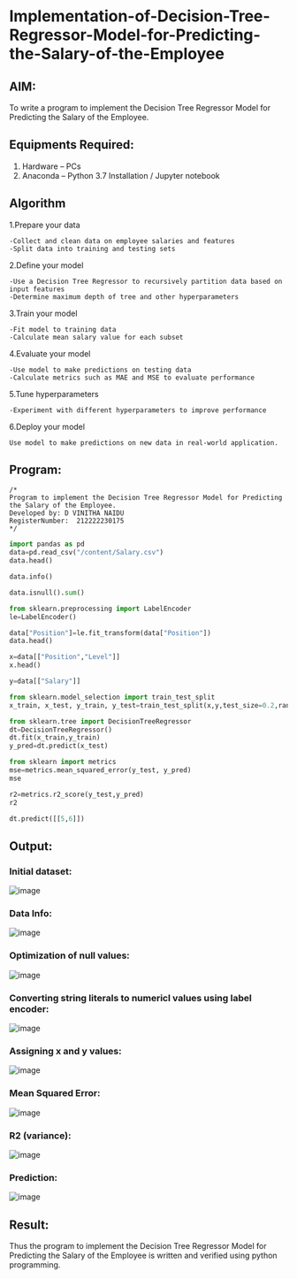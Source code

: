 # Implementation-of-Decision-Tree-Regressor-Model-for-Predicting-the-Salary-of-the-Employee

## AIM:
To write a program to implement the Decision Tree Regressor Model for Predicting the Salary of the Employee.

## Equipments Required:
1. Hardware – PCs
2. Anaconda – Python 3.7 Installation / Jupyter notebook

## Algorithm

1.Prepare your data

    -Collect and clean data on employee salaries and features
    -Split data into training and testing sets

2.Define your model

    -Use a Decision Tree Regressor to recursively partition data based on input features
    -Determine maximum depth of tree and other hyperparameters

3.Train your model

    -Fit model to training data
    -Calculate mean salary value for each subset

4.Evaluate your model

    -Use model to make predictions on testing data
    -Calculate metrics such as MAE and MSE to evaluate performance

5.Tune hyperparameters

    -Experiment with different hyperparameters to improve performance

6.Deploy your model

    Use model to make predictions on new data in real-world application.

## Program:
```
/*
Program to implement the Decision Tree Regressor Model for Predicting the Salary of the Employee.
Developed by: D VINITHA NAIDU
RegisterNumber:  212222230175
*/
```
```py
import pandas as pd
data=pd.read_csv("/content/Salary.csv")
data.head()

data.info()

data.isnull().sum()

from sklearn.preprocessing import LabelEncoder
le=LabelEncoder()

data["Position"]=le.fit_transform(data["Position"])
data.head()

x=data[["Position","Level"]]
x.head()

y=data[["Salary"]]

from sklearn.model_selection import train_test_split
x_train, x_test, y_train, y_test=train_test_split(x,y,test_size=0.2,random_state=2)

from sklearn.tree import DecisionTreeRegressor
dt=DecisionTreeRegressor()
dt.fit(x_train,y_train)
y_pred=dt.predict(x_test)

from sklearn import metrics
mse=metrics.mean_squared_error(y_test, y_pred)
mse

r2=metrics.r2_score(y_test,y_pred)
r2

dt.predict([[5,6]])
```

## Output:

### Initial dataset:
![image](https://github.com/MukeshVelmurugan/Implementation-of-Decision-Tree-Regressor-Model-for-Predicting-the-Salary-of-the-Employee/assets/118707363/8e9d8bd8-2e1c-4317-8ba7-2e3d8486a1ee)


### Data Info:
![image](https://github.com/MukeshVelmurugan/Implementation-of-Decision-Tree-Regressor-Model-for-Predicting-the-Salary-of-the-Employee/assets/118707363/b06bb6dd-2fee-4c07-b167-7d7107f71624)


### Optimization of null values:
![image](https://github.com/MukeshVelmurugan/Implementation-of-Decision-Tree-Regressor-Model-for-Predicting-the-Salary-of-the-Employee/assets/118707363/dc78293b-837d-4796-9175-578dbf7c0fae)


### Converting string literals to numericl values using label encoder:
![image](https://github.com/MukeshVelmurugan/Implementation-of-Decision-Tree-Regressor-Model-for-Predicting-the-Salary-of-the-Employee/assets/118707363/c7ba6e49-afbe-4437-a1d7-ad49e24eacaf)


### Assigning x and y values:
![image](https://github.com/MukeshVelmurugan/Implementation-of-Decision-Tree-Regressor-Model-for-Predicting-the-Salary-of-the-Employee/assets/118707363/31adfe81-abe0-425f-af35-aceab7db96be)


### Mean Squared Error:
![image](https://github.com/MukeshVelmurugan/Implementation-of-Decision-Tree-Regressor-Model-for-Predicting-the-Salary-of-the-Employee/assets/118707363/ee0628e7-59f1-48e2-906b-deb3287164b4)


### R2 (variance):
![image](https://github.com/MukeshVelmurugan/Implementation-of-Decision-Tree-Regressor-Model-for-Predicting-the-Salary-of-the-Employee/assets/118707363/97ddf085-4c5f-48ce-92f4-89e6ec034639)


### Prediction:
![image](https://github.com/MukeshVelmurugan/Implementation-of-Decision-Tree-Regressor-Model-for-Predicting-the-Salary-of-the-Employee/assets/118707363/ffa14091-980a-4124-a2de-ab3876a10274)



## Result:
Thus the program to implement the Decision Tree Regressor Model for Predicting the Salary of the Employee is written and verified using python programming.
